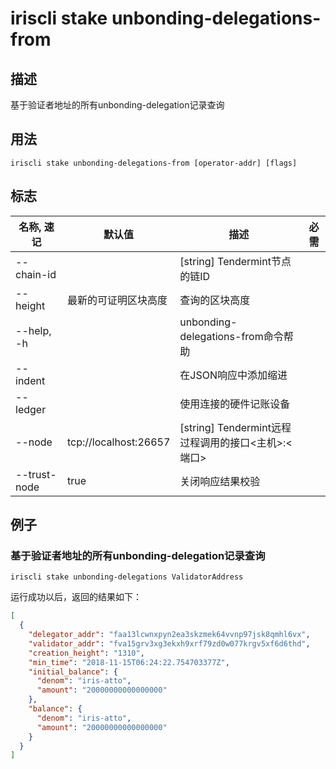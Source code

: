 # iriscli stake unbonding-delegations-from

## 描述

基于验证者地址的所有unbonding-delegation记录查询

## 用法

```
iriscli stake unbonding-delegations-from [operator-addr] [flags]
```

## 标志

| 名称, 速记           | 默认值                     | 描述                                                                 | 必需     |
| ------------------- | -------------------------- | ------------------------------------------------------------------- | -------- |
| --chain-id          |                            | [string] Tendermint节点的链ID                                        |          |
| --height            | 最新的可证明区块高度         | 查询的区块高度                                                       |          |
| --help, -h          |                            | unbonding-delegations-from命令帮助                                   |          |
| --indent            |                            | 在JSON响应中添加缩进                                                  |          |
| --ledger            |                            | 使用连接的硬件记账设备                                                |          |
| --node              | tcp://localhost:26657      | [string] Tendermint远程过程调用的接口\<主机>:\<端口>                   |          |
| --trust-node        | true                       | 关闭响应结果校验                                                      |          |

## 例子

### 基于验证者地址的所有unbonding-delegation记录查询

```shell
iriscli stake unbonding-delegations ValidatorAddress
```

运行成功以后，返回的结果如下：

```json
[
  {
    "delegator_addr": "faa13lcwnxpyn2ea3skzmek64vvnp97jsk8qmhl6vx",
    "validator_addr": "fva15grv3xg3ekxh9xrf79zd0w077krgv5xf6d6thd",
    "creation_height": "1310",
    "min_time": "2018-11-15T06:24:22.754703377Z",
    "initial_balance": {
      "denom": "iris-atto",
      "amount": "20000000000000000"
    },
    "balance": {
      "denom": "iris-atto",
      "amount": "20000000000000000"
    }
  }
]
```

